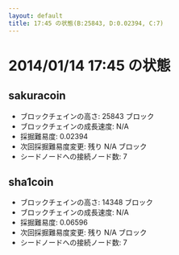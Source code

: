 ```yaml
---
layout: default
title: 17:45 の状態(B:25843, D:0.02394, C:7)
---
```

# 2014/01/14 17:45 の状態

## sakuracoin
* ブロックチェインの高さ: 25843 ブロック
* ブロックチェインの成長速度: N/A
* 採掘難易度: 0.02394
* 次回採掘難易度変更: 残り N/A ブロック
* シードノードへの接続ノード数: 7

## sha1coin
* ブロックチェインの高さ: 14348 ブロック
* ブロックチェインの成長速度: N/A
* 採掘難易度: 0.06596
* 次回採掘難易度変更: 残り N/A ブロック
* シードノードへの接続ノード数: 7